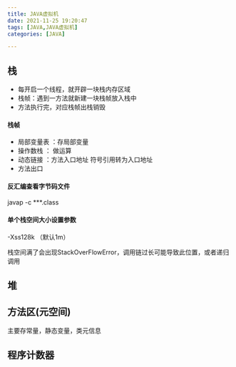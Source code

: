 ```yaml
---
title: JAVA虚拟机
date: 2021-11-25 19:20:47
tags: [JAVA,JAVA虚拟机]
categories: [JAVA]

---
```


## 栈

- 每开启一个线程，就开辟一块栈内存区域
- 栈帧：遇到一方法就新建一块栈帧放入栈中
- 方法执行完，对应栈帧出栈销毁

#### 栈帧

- 局部变量表 ：存局部变量
- 操作数栈 ： 做运算
- 动态链接 ：方法入口地址 符号引用转为入口地址
- 方法出口

#### 反汇编查看字节码文件

javap -c ***.class

#### 单个栈空间大小设置参数

-Xss128k （默认1m）

栈空间满了会出现StackOverFlowError，调用链过长可能导致此位置，或者递归调用

## 堆

## 方法区(元空间)

主要存常量，静态变量，类元信息

## 程序计数器

